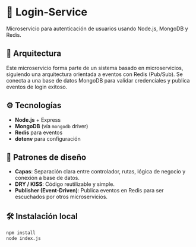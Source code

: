 # 🔐 Login-Service

Microservicio para autenticación de usuarios usando Node.js, MongoDB y Redis. 

## 🧱 Arquitectura

Este microservicio forma parte de un sistema basado en microservicios, siguiendo una arquitectura orientada a eventos con Redis (Pub/Sub). Se conecta a una base de datos MongoDB para validar credenciales y publica eventos de login exitoso.


## ⚙️ Tecnologías

- **Node.js** + Express
- **MongoDB** (vía `mongodb` driver)
- **Redis** para eventos
- **dotenv** para configuración

## 🧠 Patrones de diseño

- **Capas**: Separación clara entre controlador, rutas, lógica de negocio y conexión a base de datos.
- **DRY / KISS**: Código reutilizable y simple.
- **Publisher (Event-Driven)**: Publica eventos en Redis para ser escuchados por otros microservicios.

## 🛠 Instalación local

```bash
npm install
node index.js


